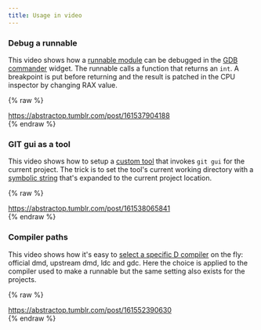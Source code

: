 ```yaml
---
title: Usage in video
---
```


### Debug a runnable

This video shows how a [runnable module](features_runnables) can be debugged in the [GDB commander](widgets_gdb_commander) widget.
The runnable calls a function that returns an `int`.
A breakpoint is put before returning and the result is patched in the CPU inspector by changing RAX value.

{% raw %}
<div class="tumblr-post" data-href="https://embed.tumblr.com/embed/post/RfMjxAacl04tQydtQ8GmYA/161537904188" data-did="da39a3ee5e6b4b0d3255bfef95601890afd80709" data-language="en_US"><a href="https://abstractop.tumblr.com/post/161537904188">https://abstractop.tumblr.com/post/161537904188</a></div>  <script async src="https://assets.tumblr.com/post.js"></script>
{% endraw %}

### GIT gui as a tool

This video shows how to setup a [custom tool](widgets_custom_tools) that invokes `git gui` for the current project.
The trick is to set the tool's current working directory with a [symbolic string](features_symbolic_strings) that's expanded to the current project location.

{% raw %}
<div class="tumblr-post" data-href="https://embed.tumblr.com/embed/post/RfMjxAacl04tQydtQ8GmYA/161538065841" data-did="da39a3ee5e6b4b0d3255bfef95601890afd80709" data-language="en_US"><a href="https://abstractop.tumblr.com/post/161538065841">https://abstractop.tumblr.com/post/161538065841</a></div>  <script async src="https://assets.tumblr.com/post.js"></script>
{% endraw %}

### Compiler paths

This video shows how it's easy to [select a specific D compiler](options_compilers_paths) on the fly: official dmd, upstream dmd, ldc and gdc.
Here the choice is applied to the compiler used to make a runnable but the same setting also exists for the projects.

{% raw %}
<div class="tumblr-post" data-href="https://embed.tumblr.com/embed/post/RfMjxAacl04tQydtQ8GmYA/161552390630" data-did="da39a3ee5e6b4b0d3255bfef95601890afd80709"><a href="https://abstractop.tumblr.com/post/161552390630">https://abstractop.tumblr.com/post/161552390630</a></div>  <script async src="https://assets.tumblr.com/post.js"></script>
{% endraw %}

